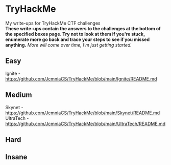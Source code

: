 # TryHackMe
My write-ups for TryHackMe CTF challenges<br />
<b>These write-ups contain the answers to the challenges at the bottom of the specified boxes page. Try not to look at them if you're stuck, enumerate more go back and trace your steps to see if you missed anything.</b>
<i>More will come over time, I'm just getting started.</i>

## Easy

Ignite - https://github.com/JcmniaCS/TryHackMe/blob/main/Ignite/README.md<br />


## Medium
Skynet - https://github.com/JcmniaCS/TryHackMe/blob/main/Skynet/README.md<br />
UltraTech - https://github.com/JcmniaCS/TryHackMe/blob/main/UltraTech/README.md<br />

## Hard

## Insane